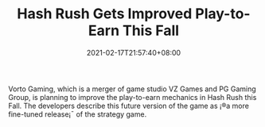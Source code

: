 ﻿---
title: "Hash Rush Gets Improved Play-to-Earn This Fall"
date: 2021-02-17T21:57:40+08:00
lastmod: 2021-02-17T16:45:40+08:00
draft: false
authors: ["Teresa"]
description: "Vorto Gaming, which is a merger of game studio VZ Games and PG Gaming Group, is planning to improve the play-to-earn mechanics in Hash Rush this Fall. The developers describe this future version of the game as ¡®a more fine-tuned release¡¯ of the strategy game."
featuredImage: "hash-rush-gets-improved-play-to-earn-this-fall.png"
tags: ["Virtual World","Play to Earn"]
categories: ["news"]
news: ["Virtual World"]
weight: 
lightgallery: true
pinned: false
recommend: false
recommend1: false
---

Vorto Gaming, which is a merger of game studio VZ Games and PG Gaming Group, is planning to improve the play-to-earn mechanics in Hash Rush this Fall. The developers describe this future version of the game as ¡®a more fine-tuned release¡¯ of the strategy game.

<!--more-->

